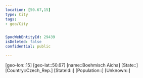 ```yaml
---
location: [50.67,15]
type: City
tags:
- geo/City


SpocWebEntityId: 29439
isDeleted: false
confidential: public

---
```

[geo-lon::15]
[geo-lat::50.67]
[name::Boehmisch Aicha]
[State::]
[Country::Czech_Rep.]
[StateId::]
[Population::]
[Unknown::]


